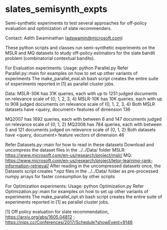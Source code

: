 # slates_semisynth_expts
Semi-synthetic experiments to test several approaches for off-policy evaluation and optimization of slate recommenders.

Contact: Adith Swaminathan (adswamin@microsoft.com)

These python scripts and classes run semi-synthetic experiments on the MSLR and MQ datasets
to study off-policy estimators for the slate bandit problem (combinatorial contextual bandits).

For Evaluation experiments:
Usage: python Parallel.py
Refer Parallel.py::main for examples on how to set up other variants of experiments
The make_parallel_eval.sh bash script creates the entire suite of experiments reported in [1] as parallel cluster jobs.

Data:
MSLR-30K has 31K queries, each with up to 1251 judged documents on relevance scale of {0, 1, 2, 3, 4}
MSLR-10K has 10K queries, each with up to 908 judged documents on relevance scale of {0, 1, 2, 3, 4}
Both MSLR datasets have <query, document> features of dimension 136

MQ2007 has 1692 queries, each with between 6 and 147 documents judged on relevance scale of {0, 1, 2}
MQ2008 has 784 queries, each with between 5 and 121 documents judged on relevance scale of {0, 1, 2}
Both datasets have <query, document> feature vectors of dimension 46

Refer Datasets.py::main for how to read in these datasets
    Download and uncompress the dataset files in the ../../Data/ folder
    MSLR: https://www.microsoft.com/en-us/research/project/mslr/
    MQ: https://www.microsoft.com/en-us/research/project/letor-learning-rank-information-retrieval/
    After reading in the uncompressed datasets once, 
    the Datasets script creates *.npz files in the ../../Data/ folder as pre-processed numpy arrays for faster consumption by other scripts
    
    
For Optimization experiments:
Usage: python Optimization.py
Refer Optimization.py::main for examples on how to set up other variants of experiments
The make_parallel_opt.sh bash script creates the entire suite of experiments reported in [1] as parallel cluster jobs.

[1] Off policy evaluation for slate recommendation, https://arxiv.org/abs/1605.04812 ; https://nips.cc/Conferences/2017/Schedule?showEvent=9146